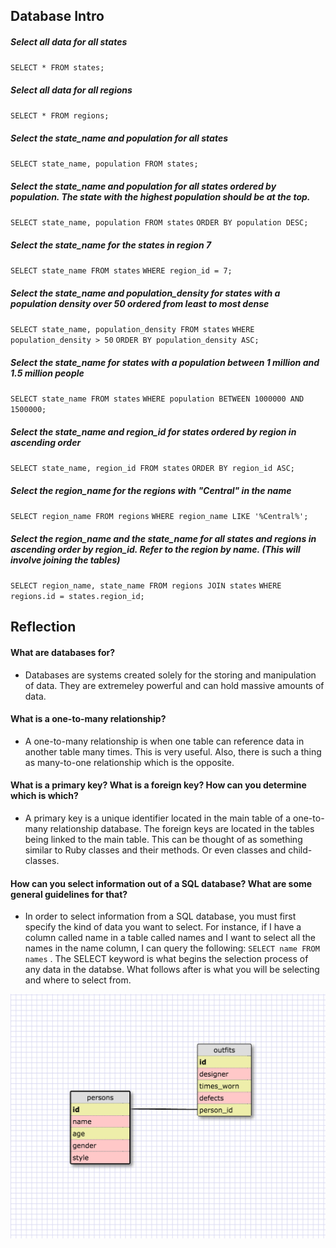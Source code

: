 ## Database Intro

##### Select all data for all states

`SELECT * FROM states;`

##### Select all data for all regions

`SELECT * FROM regions;`

##### Select the state_name and population for all states

`SELECT state_name, population FROM states;`

##### Select the state_name and population for all states ordered by population. The state with the highest population should be at the top.

`SELECT state_name, population FROM states`
`ORDER BY population DESC;`

##### Select the state_name for the states in region 7

`SELECT state_name FROM states`
`WHERE region_id = 7;`

##### Select the state_name and population_density for states with a population density over 50 ordered from least to most dense

`SELECT state_name, population_density FROM states`
`WHERE population_density > 50`
`ORDER BY population_density ASC;`

##### Select the state_name for states with a population between 1 million and 1.5 million people

`SELECT state_name FROM states`
`WHERE population BETWEEN 1000000 AND 1500000;`

##### Select the state_name and region_id for states ordered by region in ascending order

`SELECT state_name, region_id FROM states`
`ORDER BY region_id ASC;`

##### Select the region_name for the regions with "Central" in the name

`SELECT region_name FROM regions`
`WHERE region_name LIKE '%Central%';`

##### Select the region_name and the state_name for all states and regions in ascending order by region_id. Refer to the region by name. (This will involve joining the tables)

`SELECT region_name, state_name FROM regions JOIN states`
`WHERE regions.id = states.region_id;`


## Reflection

#### What are databases for?

  - Databases are systems created solely for the storing and manipulation of data. They are extremeley powerful and can hold massive amounts of data.

#### What is a one-to-many relationship?

  - A one-to-many relationship is when one table can reference data in another table many times. This is very useful. Also, there is such a thing as many-to-one relationship which is the opposite.

#### What is a primary key? What is a foreign key? How can you determine which is which?

  - A primary key is a unique identifier located in the main table of a one-to-many relationship database. The foreign keys are located in the tables being linked to the main table. This can be thought of as something similar to Ruby classes and their methods. Or even classes and child-classes.

#### How can you select information out of a SQL database? What are some general guidelines for that?

  - In order to select information from a SQL database, you must first specify the kind of data you want to select. For instance, if I have a column called name in a table called names and I want to select all the names in the name column, I can query the following:    `SELECT name FROM names` . The SELECT keyword is what begins the selection process of any data in the databse. What follows after is what you will be selecting and where to select from.



![screenshot](ScreenShot.png)